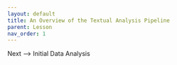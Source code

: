```yaml
---
layout: default
title: An Overview of the Textual Analysis Pipeline
parent: Lesson
nav_order: 1
---
```


Next --> Initial Data Analysis
